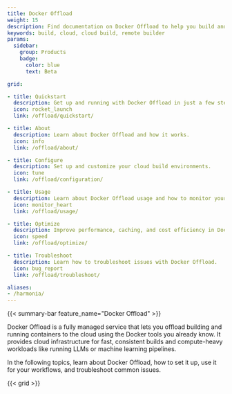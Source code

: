 ```yaml
---
title: Docker Offload
weight: 15
description: Find documentation on Docker Offload to help you build and run your container images faster, both locally and in CI
keywords: build, cloud, cloud build, remote builder
params:
  sidebar:
    group: Products
    badge:
      color: blue
      text: Beta

grid:

- title: Quickstart
  description: Get up and running with Docker Offload in just a few steps.
  icon: rocket_launch
  link: /offload/quickstart/

- title: About
  description: Learn about Docker Offload and how it works.
  icon: info
  link: /offload/about/

- title: Configure
  description: Set up and customize your cloud build environments.
  icon: tune
  link: /offload/configuration/

- title: Usage
  description: Learn about Docker Offload usage and how to monitor your cloud resources.
  icon: monitor_heart
  link: /offload/usage/

- title: Optimize
  description: Improve performance, caching, and cost efficiency in Docker Offload.
  icon: speed
  link: /offload/optimize/

- title: Troubleshoot
  description: Learn how to troubleshoot issues with Docker Offload.
  icon: bug_report
  link: /offload/troubleshoot/

aliases:
- /harmonia/
---
```


{{< summary-bar feature_name="Docker Offload" >}}

Docker Offload is a fully managed service that lets you offload building and
running containers to the cloud using the Docker tools you already know. It
provides cloud infrastructure for fast, consistent builds and compute-heavy
workloads like running LLMs or machine learning pipelines.

In the following topics, learn about Docker Offload, how to set it up, use it
for your workflows, and troubleshoot common issues.

{{< grid >}}